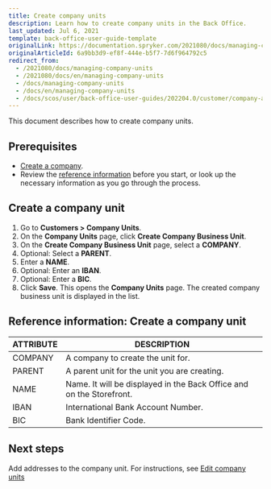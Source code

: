```yaml
---
title: Create company units
description: Learn how to create company units in the Back Office.
last_updated: Jul 6, 2021
template: back-office-user-guide-template
originalLink: https://documentation.spryker.com/2021080/docs/managing-company-units
originalArticleId: 6a9bb3d9-ef8f-444e-b5f7-7d6f964792c5
redirect_from:
  - /2021080/docs/managing-company-units
  - /2021080/docs/en/managing-company-units
  - /docs/managing-company-units
  - /docs/en/managing-company-units
  - /docs/scos/user/back-office-user-guides/202204.0/customer/company-account/managing-company-units.html
---
```


This document describes how to create company units.

## Prerequisites

* [Create a company](/docs/scos/user/back-office-user-guides/{{page.version}}/customer/manage-companies.html).
* Review the [reference information](#reference-information-create-a-company-unit) before you start, or look up the necessary information as you go through the process.

## Create a company unit

1. Go to **Customers&nbsp;<span aria-label="and then">></span> Company Units**.
2. On the **Company Units** page, click **Create Company Business Unit**.
2. On the **Create Company Business Unit** page, select a **COMPANY**.
3. Optional: Select a **PARENT**.
4. Enter a **NAME**.
5. Optional: Enter an **IBAN**.
6. Optional: Enter a **BIC**.
7. Click **Save**.
    This opens the **Company Units** page. The created company business unit is displayed in the list.

## Reference information: Create a company unit

| ATTRIBUTE | DESCRIPTION  |
| --- | --- |
| COMPANY | A company to create the unit for.  |
| PARENT | A parent unit for the unit you are creating. |
| NAME | Name. It will be displayed in the Back Office and on the Storefront. |
| IBAN |  International Bank Account Number. |
| BIC | Bank Identifier Code. |

## Next steps

Add addresses to the company unit. For instructions, see [Edit company units](/docs/scos/user/back-office-user-guides/{{page.version}}/customer/company-units/edit-company-units.html)
